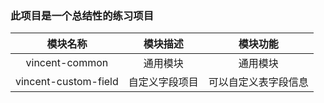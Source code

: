 ### 此项目是一个总结性的练习项目

|         模块名称         |  模块描述   |    模块功能    |
|:--------------------:|:-------:|:----------:|
|    vincent-common    |  通用模块   |    通用模块    |
| vincent-custom-field | 自定义字段项目 | 可以自定义表字段信息 |

